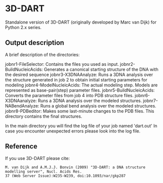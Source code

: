 # 3D-DART

Standalone version of 3D-DART (originally developed by Marc van Dijk) for Python 2.x series.

## Output description

A brief description of the directories:

jobnr1-FileSelector:    	Contains the files you used as input. 
jobnr2-BuildNucleicAcids: 	Generates a canonical starting structure of
						  	the DNA with the desired sequence
jobnr3-X3DNAAnalyze: 		Runs a 3DNA analysis over the structure generated in
					 		job 2 to obtain initial starting parameters for modeling
jobnr4-ModelNucleicAcids: 	The actual modeling step. Models are represented as
						  	base-pair(step) parameter files.
jobnr5-BuildNucleicAcids: 	Converts the parameter files from job 4 into PDB
 						  	structure files.
jobnr6-X3DNAanalyze: 		Runs a 3DNA analysis over the modeled structures. 
jobnr7-NABendAnalyze: 		Runs a global bend analysis over the modeled structures.
jobnr8-PDBeditor: 			Makes some last-minute changes to the PDB files. 
							This directory contains the final structures.

In the main directory you will find the log file of your job named 'dart.out'
In case you encounter unexpected errors please look into the log file.

## Reference

If you use 3D-DART please cite:

	M. van Dijk and A.M.J.J. Bonvin (2009) "3D-DART: a DNA structure modelling server", Nucl. Acids Res.
    37 (Web Server Issue):W235-W239, doi:10.1093/nar/gkp287

